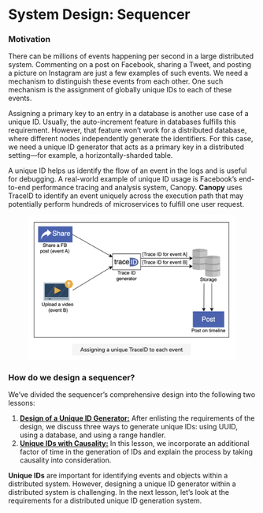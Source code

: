 # System Design: Sequencer

### Motivation <a href="#motivation-0" id="motivation-0"></a>

There can be millions of events happening per second in a large distributed system. Commenting on a post on Facebook, sharing a Tweet, and posting a picture on Instagram are just a few examples of such events. We need a mechanism to distinguish these events from each other. One such mechanism is the assignment of globally unique IDs to each of these events.

Assigning a primary key to an entry in a database is another use case of a unique ID. Usually, the auto-increment feature in databases fulfills this requirement. However, that feature won’t work for a distributed database, where different nodes independently generate the identifiers. For this case, we need a unique ID generator that acts as a primary key in a distributed setting—for example, a horizontally-sharded table.

A unique ID helps us identify the flow of an event in the logs and is useful for debugging. A real-world example of unique ID usage is Facebook’s end-to-end performance tracing and analysis system, Canopy. **Canopy** uses TraceID to identify an event uniquely across the execution path that may potentially perform hundreds of microservices to fulfill one user request.

<figure><img src="../.gitbook/assets/Screenshot 2023-09-02 at 2.42.21 AM.png" alt=""><figcaption></figcaption></figure>

### How do we design a sequencer? <a href="#how-do-we-design-a-sequencer-0" id="how-do-we-design-a-sequencer-0"></a>

We’ve divided the sequencer’s comprehensive design into the following two lessons:

1. [**Design of a Unique ID Generator:**](https://www.educative.io/collection/page/10370001/4941429335392256/5216880444309504) After enlisting the requirements of the design, we discuss three ways to generate unique IDs: using UUID, using a database, and using a range handler.
2. [**Unique IDs with Causality:**](https://www.educative.io/collection/page/10370001/4941429335392256/5836711686307840) In this lesson, we incorporate an additional factor of time in the generation of IDs and explain the process by taking causality into consideration.

**Unique IDs** are important for identifying events and objects within a distributed system. However, designing a unique ID generator within a distributed system is challenging. In the next lesson, let’s look at the requirements for a distributed unique ID generation system.
